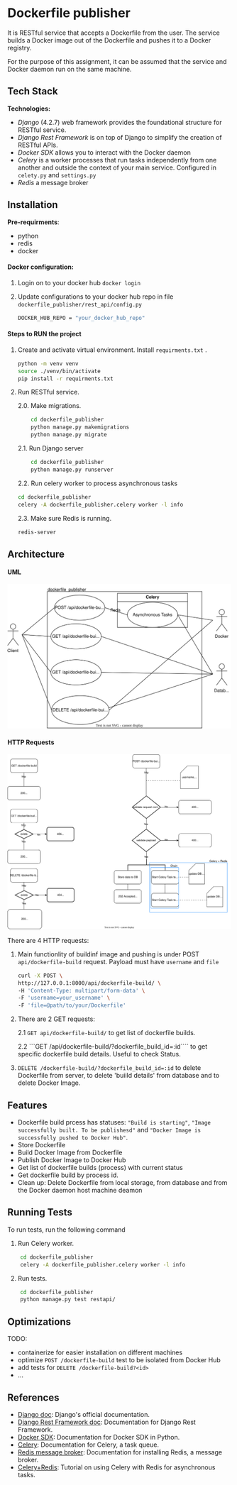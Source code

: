 
# Dockerfile publisher

It is RESTful service that accepts a Dockerfile from the user. The service builds a Docker image out of the Dockerfile and pushes it to a Docker registry. 

For the purpose of this assignment, it can be assumed that the service and Docker daemon run on the same machine.










## Tech Stack

**Technologies:**
- *Django* (4.2.7) web framework provides the foundational structure for RESTful service.
- *Django Rest Framework* is on top of Django to simplify the creation of RESTful APIs.
- *Docker SDK* allows you to interact with the Docker daemon
- *Celery* is a worker processes that run tasks independently from one another and outside the context of your main service. Configured in ```celety.py``` and ```settings.py```
- *Redis* a message broker 


## Installation

**Pre-requirments**:
- python
- redis
- docker 

#### Docker configuration:
1. Login on to your docker hub  ```docker login```

2. Update configurations to your docker hub repo in file ```dockerfile_publisher/rest_api/config.py``` 

    ``` bash
    DOCKER_HUB_REPO = "your_docker_hub_repo"
    ```

#### Steps to RUN the project

1. Create and activate virtual environment. Install ```requirments.txt``` .
    ``` bash
    python -m venv venv
    source ./venv/bin/activate
    pip install -r requirments.txt 
    ```

2. Run RESTful service.

    2.0. Make migrations.
    ``` bash
        cd dockerfile_publisher
        python manage.py makemigrations
        python manage.py migrate     
    ```

    2.1. Run Django server
    ``` bash
        cd dockerfile_publisher
        python manage.py runserver
    ```
    2.2. Run celery worker to process asynchronous tasks 
    ``` bash
    cd dockerfile_publisher
    celery -A dockerfile_publisher.celery worker -l info  
    ```
    2.3. Make sure Redis is running.
    ``` bash
    redis-server
    ```


## Architecture
#### UML
![SVG Image](UML.svg)

#### HTTP Requests
![SVG Image](Architecture.drawio.svg)

There are 4 HTTP requests:

1. Main functionlity of buildinf image and pushing is under POST ```api/dockerfile-build``` request. Payload must have ```username``` and ```file```
    ```bash 
    curl -X POST \
    http://127.0.0.1:8000/api/dockerfile-build/ \
    -H 'Content-Type: multipart/form-data' \
    -F 'username=your_username' \
    -F 'file=@path/to/your/Dockerfile'

    ```

2. There are 2 GET requests:

    2.1 ```GET api/dockerfile-build/``` to get list of dockerfile builds.

    2.2 ```GET /api/dockerfile-build/?dockerfile_build_id=:id```` to get specific dockerfile build details. Useful to check Status.

3. ```DELETE /dockerfile-build/?dockerfile_build_id=:id``` to delete Dockerfile from server, to delete 'buiild details' from database and to delete Docker Image.



## Features
- Dockerfile build prcess has statuses: ```"Build is starting"```, ```"Image successfully built. To be publishesd"``` and ```"Docker Image is successfully pushed to Docker Hub"```.
- Store Dockerfile
- Build Docker Image from Dockerfile
- Publish Docker Image to Docker Hub
- Get list of dockerfile builds (process) with current status
- Get dockerfile build by process id.
- Clean up: Delete Dockerfile from local storage, from database and from the Docker daemon host machine deamon


## Running Tests

To run tests, run the following command

1. Run Celery worker.

```bash
    cd dockerfile_publisher
    celery -A dockerfile_publisher.celery worker -l info    
```
2. Run tests.

```bash
    cd dockerfile_publisher 
    python manage.py test restapi/    
```
## Optimizations

TODO:
- containerize for easier installation on different machines
- optimize ```POST /dockerfile-build``` test to be isolated from Docker Hub
- add tests for ```DELETE /dockerfile-build?<id>```
- ...
## References
- [Django doc](https://docs.djangoproject.com/en/4.2/intro/tutorial01/): Django's official documentation.
- [Django Rest Framework doc](https://www.django-rest-framework.org/#installation): Documentation for Django Rest Framework.
- [Docker SDK](https://docker-py.readthedocs.io/en/stable/images.html): Documentation for Docker SDK in Python.
- [Celery](https://docs.celeryq.dev/en/stable/getting-started/first-steps-with-celery.html): Documentation for Celery, a task queue.
- [Redis message broker](https://redis.io/docs/install/install-redis/): Documentation for installing Redis, a message broker.
- [Celery+Redis](https://realpython.com/asynchronous-tasks-with-django-and-celery/): Tutorial on using Celery with Redis for asynchronous tasks.